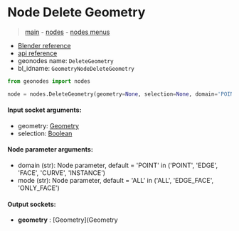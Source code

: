 # Node Delete Geometry

> [main](../structure.md) - [nodes](nodes.md) - [nodes menus](nodes_menus.md)

- [Blender reference](https://docs.blender.org/manual/en/latest/modeling/geometry_nodes/geometry/delete_geometry.html)
- [api reference](https://docs.blender.org/api/current/bpy.types.GeometryNodeDeleteGeometry.html)
- geonodes name: `DeleteGeometry`
- bl_idname: `GeometryNodeDeleteGeometry`

```python
from geonodes import nodes

node = nodes.DeleteGeometry(geometry=None, selection=None, domain='POINT', mode='ALL')
```

#### Input socket arguments:

- geometry: [Geometry](Geometry.md)
- selection: [Boolean](Boolean.md)

#### Node parameter arguments:

- domain (str): Node parameter, default = 'POINT' in ('POINT', 'EDGE', 'FACE', 'CURVE', 'INSTANCE')
- mode (str): Node parameter, default = 'ALL' in ('ALL', 'EDGE_FACE', 'ONLY_FACE')

#### Output sockets:

- **geometry** : [Geometry](Geometry

